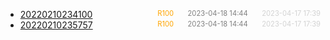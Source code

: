   - [20220210234100](20220210234100)<span style="font-size:.8em;float:right"><span style="color:orange">R100</span><span style="padding-left:2em;color:gray;">2023-04-18 14:44</span><span style="padding-left:2em;color:lightgray;">2023-04-17 17:39</span></span>
  - [20220210235757](20220210235757)<span style="font-size:.8em;float:right"><span style="color:orange">R100</span><span style="padding-left:2em;color:gray;">2023-04-18 14:44</span><span style="padding-left:2em;color:lightgray;">2023-04-17 17:39</span></span>
